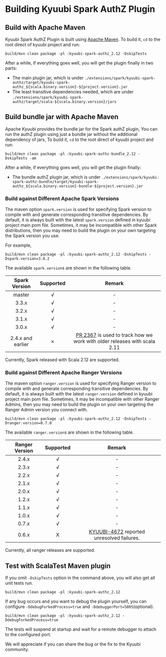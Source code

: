 <!--
- Licensed to the Apache Software Foundation (ASF) under one or more
- contributor license agreements.  See the NOTICE file distributed with
- this work for additional information regarding copyright ownership.
- The ASF licenses this file to You under the Apache License, Version 2.0
- (the "License"); you may not use this file except in compliance with
- the License.  You may obtain a copy of the License at
-
-   http://www.apache.org/licenses/LICENSE-2.0
-
- Unless required by applicable law or agreed to in writing, software
- distributed under the License is distributed on an "AS IS" BASIS,
- WITHOUT WARRANTIES OR CONDITIONS OF ANY KIND, either express or implied.
- See the License for the specific language governing permissions and
- limitations under the License.
-->

# Building Kyuubi Spark AuthZ Plugin

## Build with Apache Maven

Kyuubi Spark AuthZ Plugin is built using [Apache Maven](https://maven.apache.org).
To build it, `cd` to the root direct of kyuubi project and run:

```shell
build/mvn clean package -pl :kyuubi-spark-authz_2.12 -DskipTests
```

After a while, if everything goes well, you will get the plugin finally in two parts:

- The main plugin jar, which is under `./extensions/spark/kyuubi-spark-authz/target/kyuubi-spark-authz_${scala.binary.version}-${project.version}.jar`
- The least transitive dependencies needed, which are under `./extensions/spark/kyuubi-spark-authz/target/scala-${scala.binary.version}/jars`

## Build bundle jar with Apache Maven

Apache Kyuubi provides the bundle jar for the Spark authZ plugin, You can run the authZ plugin using just a bundle jar without the additional dependency of jars,
To build it, `cd` to the root direct of kyuubi project and run:

```shell
build/mvn clean package -pl :kyuubi-spark-authz-bundle_2.12 -DskipTests -am
```

After a while, if everything goes well, you will get the plugin finally:

- The bundle authZ plugin jar, which is under `./extensions/spark/kyuubi-spark-authz-bundle/target/kyuubi-spark-authz_${scala.binary.version}-bundle-${project.version}.jar`

### Build against Different Apache Spark Versions

The maven option `spark.version` is used for specifying Spark version to compile with and generate corresponding transitive dependencies.
By default, it is always built with the latest `spark.version` defined in kyuubi project main pom file.
Sometimes, it may be incompatible with other Spark distributions, then you may need to build the plugin on your own targeting the Spark version you use.

For example,

```shell
build/mvn clean package -pl :kyuubi-spark-authz_2.12 -DskipTests -Dspark.version=3.0.2
```

The available `spark.version`s are shown in the following table.

|   Spark Version   | Supported |                                                         Remark                                                         |
|:-----------------:|:---------:|:----------------------------------------------------------------------------------------------------------------------:|
|      master       |     √     |                                                           -                                                            |
|       3.3.x       |     √     |                                                           -                                                            |
|       3.2.x       |     √     |                                                           -                                                            |
|       3.1.x       |     √     |                                                           -                                                            |
|       3.0.x       |     √     |                                                           -                                                            |
| 2.4.x and earlier |     ×     | [PR 2367](https://github.com/apache/kyuubi/pull/2367) is used to track how we work with older releases with scala 2.11 |

Currently, Spark released with Scala 2.12 are supported.

### Build against Different Apache Ranger Versions

The maven option `ranger.version` is used for specifying Ranger version to compile with and generate corresponding transitive dependencies.
By default, it is always built with the latest `ranger.version` defined in kyuubi project main pom file.
Sometimes, it may be incompatible with other Ranger Admins, then you may need to build the plugin on your own targeting the Ranger Admin version you connect with.

```shell
build/mvn clean package -pl :kyuubi-spark-authz_2.12 -DskipTests -Dranger.version=0.7.0
```

The available `ranger.version`s are shown in the following table.

| Ranger Version | Supported |                                          Remark                                           |
|:--------------:|:---------:|:-----------------------------------------------------------------------------------------:|
|     2.4.x      |     √     |                                             -                                             |
|     2.3.x      |     √     |                                             -                                             |
|     2.2.x      |     √     |                                             -                                             |
|     2.1.x      |     √     |                                             -                                             |
|     2.0.x      |     √     |                                             -                                             |
|     1.2.x      |     √     |                                             -                                             |
|     1.1.x      |     √     |                                             -                                             |
|     1.0.x      |     √     |                                             -                                             |
|     0.7.x      |     √     |                                             -                                             |
|     0.6.x      |     X     | [KYUUBI-4672](https://github.com/apache/kyuubi/issues/4672) reported unresolved failures. |

Currently, all ranger releases are supported.

## Test with ScalaTest Maven plugin

If you omit `-DskipTests` option in the command above, you will also get all unit tests run.

```shell
build/mvn clean package -pl :kyuubi-spark-authz_2.12
```

If any bug occurs and you want to debug the plugin yourself, you can configure `-DdebugForkedProcess=true` and `-DdebuggerPort=5005`(optional).

```shell
build/mvn clean package -pl :kyuubi-spark-authz_2.12 -DdebugForkedProcess=true
```

The tests will suspend at startup and wait for a remote debugger to attach to the configured port.

We will appreciate if you can share the bug or the fix to the Kyuubi community.
